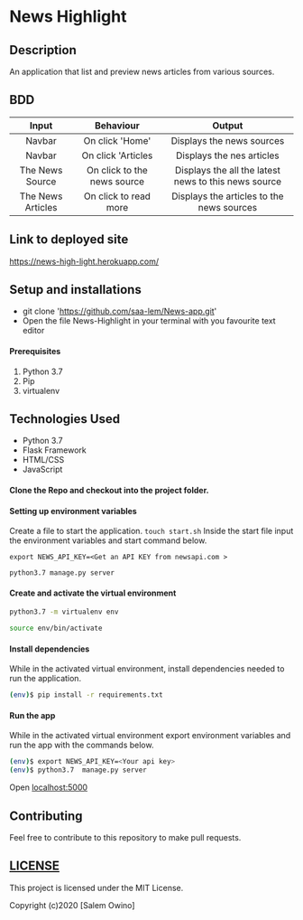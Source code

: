# News Highlight

## Description
An application that list and preview news articles from various sources.

## BDD

|Input            |  Behaviour             |       Output       |
| :----------------------:|:---------------:|:------------:|
|Navbar       | On click 'Home' |Displays the news sources
| Navbar| On click 'Articles | Displays the nes articles
|The News Source|On click to the news source| Displays the all the latest news to this news source
|The News Articles| On click to read more| Displays the articles to the news sources
 
## Link to deployed site
https://news-high-light.herokuapp.com/ 



## Setup and installations
* git clone 'https://github.com/saa-lem/News-app.git'
* Open the file News-Highlight in your terminal with you favourite text editor

#### Prerequisites
1. Python 3.7
2. Pip
3. virtualenv


## Technologies Used
* Python 3.7
* Flask Framework
* HTML/CSS
* JavaScript

#### Clone the Repo and checkout into the project folder.

#### Setting up environment variables
Create a file to start the application. `touch start.sh`
Inside the start file  input the environment variables and start command below.
```
export NEWS_API_KEY=<Get an API KEY from newsapi.com >

python3.7 manage.py server

```

#### Create and activate the virtual environment
```bash
python3.7 -m virtualenv env
```

```bash
source env/bin/activate
```

#### Install dependencies
While in the activated virtual environment, install dependencies needed to run the application.
```bash
(env)$ pip install -r requirements.txt
```

#### Run the app
While in the activated virtual environment export environment variables and run the app with the commands below.

```bash
(env)$ export NEWS_API_KEY=<Your api key>
(env)$ python3.7  manage.py server
```
Open [localhost:5000](http://127.0.0.1:5000/)

## Contributing
Feel free to contribute to this repository to make pull requests.

## [LICENSE](LICENSE)
This project is licensed under the MIT License.

Copyright (c)2020 [Salem Owino]
